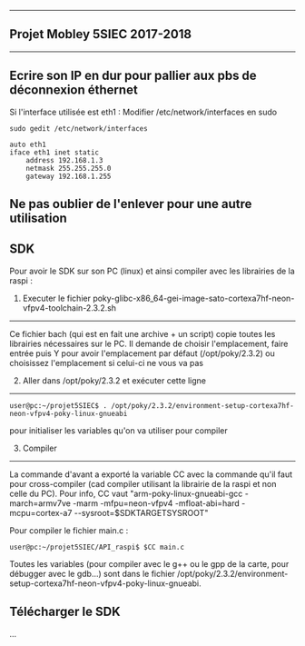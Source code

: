 -----------------------------
Projet Mobley 5SIEC 2017-2018
-----------------------------

-----------------------------------------------------------------
Ecrire son IP en dur pour pallier aux pbs de déconnexion éthernet
-----------------------------------------------------------------

Si l'interface utilisée est eth1 :
Modifier /etc/network/interfaces en sudo

```
sudo gedit /etc/network/interfaces

```

```
auto eth1
iface eth1 inet static
	address 192.168.1.3
	netmask 255.255.255.0
	gateway 192.168.1.255
```

Ne pas oublier de l'enlever pour une autre utilisation
---
SDK
---

Pour avoir le SDK sur son PC (linux) et ainsi compiler avec les librairies de la raspi :

1. Executer le fichier poky-glibc-x86_64-gei-image-sato-cortexa7hf-neon-vfpv4-toolchain-2.3.2.sh
------------------------------------------------------------------------------------------------

Ce fichier bach (qui est en fait une archive + un script) copie toutes les librairies nécessaires sur le PC. Il demande de choisir l'emplacement, faire entrée puis Y pour avoir l'emplacement par défaut (/opt/poky/2.3.2) ou choisissez l'emplacement si celui-ci ne vous va pas

2. Aller dans /opt/poky/2.3.2 et exécuter cette ligne
-----------------------------------------------------

```
user@pc:~/projet5SIEC$ . /opt/poky/2.3.2/environment-setup-cortexa7hf-neon-vfpv4-poky-linux-gnueabi
```
pour initialiser les variables qu'on va utiliser pour compiler

3. Compiler
-----------

La commande d'avant a exporté la variable CC avec la commande qu'il faut pour cross-compiler (cad compiler utilisant la librairie de la raspi et non celle du PC). Pour info, CC vaut "arm-poky-linux-gnueabi-gcc  -march=armv7ve -marm -mfpu=neon-vfpv4  -mfloat-abi=hard -mcpu=cortex-a7 --sysroot=$SDKTARGETSYSROOT"

Pour compiler le fichier main.c :

```
user@pc:~/projet5SIEC/API_raspi$ $CC main.c
```

Toutes les variables (pour compiler avec le g++ ou le gpp de la carte, pour débugger avec le gdb...) sont dans le fichier /opt/poky/2.3.2/environment-setup-cortexa7hf-neon-vfpv4-poky-linux-gnueabi.

Télécharger le SDK
------------------

...
